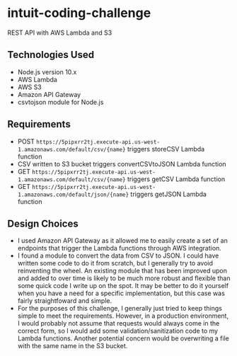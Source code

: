 # intuit-coding-challenge
REST API with AWS Lambda and S3


## Technologies Used ##
- Node.js version 10.x
- AWS Lambda
- AWS S3
- Amazon API Gateway
- csvtojson module for Node.js

## Requirements ##
- POST `https://5pipxrr2tj.execute-api.us-west-1.amazonaws.com/default/csv/{name}` triggers storeCSV Lambda function
- CSV written to S3 bucket triggers convertCSVtoJSON Lambda function
- GET `https://5pipxrr2tj.execute-api.us-west-1.amazonaws.com/default/csv/{name}` triggers getCSV Lambda function
- GET `https://5pipxrr2tj.execute-api.us-west-1.amazonaws.com/default/json/{name}` triggers getJSON Lambda function

## Design Choices ##
- I used Amazon API Gateway as it allowed me to easily create a set of an endpoints that trigger the Lambda functions through AWS integration.
- I found a module to convert the data from CSV to JSON. I could have written some code to do it from scratch, but I generally try to avoid reinventing the wheel. An existing module that has been improved upon and added to over time is likely to be much more robust and flexible than some quick code I write up on the spot. It may be better to do it yourself when you have a need for a specific implementation, but this case was fairly straightfoward and simple.
- For the purposes of this challenge, I generally just tried to keep things simple to meet the requirements. However, in a production environment, I would probably not assume that requests would always come in the correct form, so I would add some validation/sanitization code to my Lambda functions. Another potential concern would be overwriting a file with the same name in the S3 bucket.
